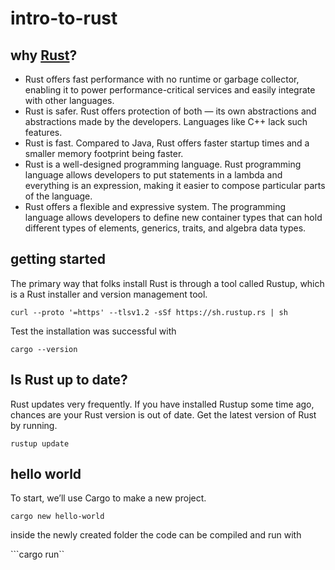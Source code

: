 # intro-to-rust

## why [Rust](https://www.rust-lang.org)?
- Rust offers fast performance with no runtime or garbage collector, enabling it to power performance-critical services and easily integrate with other languages.
- Rust is safer. Rust offers protection of both — its own abstractions and abstractions made by the developers. Languages like C++ lack such features.
- Rust is fast. Compared to Java, Rust offers faster startup times and a smaller memory footprint being faster.
- Rust is a well-designed programming language. Rust programming language allows developers to put statements in a lambda and everything is an expression, making it easier to compose particular parts of the language.
- Rust offers a flexible and expressive system. The programming language allows developers to define new container types that can hold different types of elements, generics, traits, and algebra data types.

## getting started
The primary way that folks install Rust is through a tool called Rustup, which is a Rust installer and version management tool.

```curl --proto '=https' --tlsv1.2 -sSf https://sh.rustup.rs | sh```

Test the installation was successful with

```cargo --version```

## Is Rust up to date?
Rust updates very frequently. If you have installed Rustup some time ago, chances are your Rust version is out of date. Get the latest version of Rust by running.

```rustup update```

## hello world
To start, we’ll use Cargo to make a new project.

```cargo new hello-world```

inside the newly created folder the code can be compiled and run with

```cargo run``
